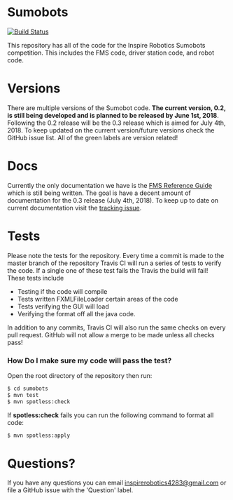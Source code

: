 # Sumobots
[![Build Status](https://travis-ci.org/InspireRobotics/sumobots.svg?branch=master)](https://travis-ci.org/InspireRobotics/sumobots)

This repository has all of the code for the Inspire Robotics Sumobots competition. This includes the FMS code, driver station code, and robot code. 

# Versions
There are multiple versions of the Sumobot code. __The current version, 0.2, is still being developed and is planned to be released by June 1st, 2018__. Following the 0.2 release will be the 0.3 release which is aimed for July 4th, 2018. To keep updated on the current version/future versions check the GitHub issue list. All of the green labels are version related! 

# Docs
Currently the only documentation we have is the [FMS Reference Guide](https://docs.google.com/document/d/1qiZn4luMMmQuMcA1el_nNRmyWFzrsatD_j4kDK5Ss3E/edit?usp=sharing) which is still being written. The goal is have a decent amount of documentation for the 0.3 release (July 4th, 2018). To keep up to date on current documentation visit the [tracking issue](https://github.com/InspireRobotics/sumobots/issues/50).

# Tests
Please note the tests for the repository. Every time a commit is made to the master branch of the repository Travis CI will run a series of tests to verify the code. If a single one of these test fails the Travis the build will fail! These tests include

- Testing if the code will compile
- Tests written FXMLFileLoader certain areas of the code
- Tests verifying the GUI will load 
- Verifying the format off all the java code.



In addition to any commits, Travis CI will also run the same checks on every pull request. GitHub will not allow a merge to be made unless all checks pass!

### How Do I make sure my code will pass the test?
Open the root directory of the repository then run:

```cmd
$ cd sumobots
$ mvn test
$ mvn spotless:check
```

If __spotless:check__ fails you can run the following command to format all code:
```cmd
$ mvn spotless:apply
```

# Questions?
If you have any questions you can email [inspirerobotics4283@gmail.com](mailto:inspirerobotics4283@gmail.com) or file a GitHub issue with the 'Question' label.